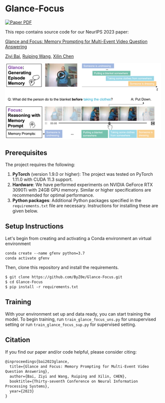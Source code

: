 # Glance-Focus
<p align="left">
    <a href='https://openreview.net/pdf?id=J6Niv3yrMq'>
      <img src='https://img.shields.io/badge/Paper-PDF-red?style=plastic&logo=adobeacrobatreader&logoColor=red' alt='Paper PDF'>
    </a>
</p>

This repo contains source code for our NeurIPS 2023 paper:

[Glance and Focus: Memory Prompting for Multi-Event Video Question Answering](https://openreview.net/forum?id=J6Niv3yrMq)

[Ziyi Bai](https://scholar.google.com/citations?hl=zh-CN&user=jRe11usAAAAJ), [Ruiping Wang](https://scholar.google.com/citations?hl=zh-CN&user=duIUwpwAAAAJ), [Xilin Chen](https://scholar.google.com/citations?user=vVx2v20AAAAJ)

![overview](https://github.com/ByZ0e/Glance-Focus/blob/main/overview.png)

## Prerequisites

The project requires the following:

1. **PyTorch** (version 1.9.0 or higher): The project was tested on PyTorch 1.11.0 with CUDA 11.3 support.
2. **Hardware**: We have performed experiments on NVIDIA GeForce RTX 3090Ti with 24GB GPU memory. Similar or higher specifications are recommended for optimal performance.
3. **Python packages**: Additional Python packages specified in the `requirements.txt` file are necessary. Instructions for installing these are given below.

## Setup Instructions
Let's begin from creating and activating a Conda environment an virtual environment 
```
conda create --name gfenv python=3.7
conda activate gfenv
```
Then, clone this repository and install the requirements.
```
$ git clone https://github.com/ByZ0e/Glance-Focus.git
$ cd Glance-Focus
$ pip install -r requirements.txt
```

## Training
With your environment set up and data ready, you can start training the model. To begin training, run `train_glance_focus_uns.py` for unsupervised setting or run `train_glance_focus_sup.py` for supervised setting.

## Citation
If you find our paper and/or code helpful, please consider citing:
```
@inproceedings{bai2023glance,
  title={Glance and Focus: Memory Prompting for Multi-Event Video Question Answering},
  author={Bai, Ziyi and Wang, Ruiping and Xilin, CHEN},
  booktitle={Thirty-seventh Conference on Neural Information Processing Systems},
  year={2023}
}
```



